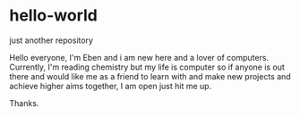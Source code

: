 # hello-world
just another repository


Hello everyone,
I'm Eben and i am new here and a lover of computers. Currently, I'm reading chemistry but my life is computer so if anyone is out there and would like me as a friend to learn with and make new projects and achieve higher aims together, I am open just hit me up. 

Thanks.
